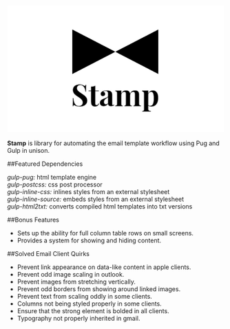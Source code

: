 <img src="https://github.com/mimoduo/Stamp/blob/master/template/images/hero.jpg?raw=true" alt="Stamp logo of two mirrored triangles with the word Stamp sitting below" />

**Stamp** is library for automating the email template workflow using Pug and Gulp in unison.

##Featured Dependencies

_gulp-pug:_ html template engine<br>
_gulp-postcss:_ css post processor<br>
_gulp-inline-css:_ inlines styles from an external stylesheet<br>
_gulp-inline-source:_ embeds styles from an external stylesheet<br>
_gulp-html2txt:_ converts compiled html templates into txt versions

##Bonus Features

* Sets up the ability for full column table rows on small screens.
* Provides a system for showing and hiding content.

##Solved Email Client Quirks

* Prevent link appearance on data-like content in apple clients.
* Prevent odd image scaling in outlook.
* Prevent images from stretching vertically.
* Prevent odd borders from showing around linked images.
* Prevent text from scaling oddly in some clients.
* Columns not being styled properly in some clients.
* Ensure that the strong element is bolded in all clients.
* Typography not properly inherited in gmail.
